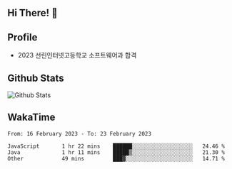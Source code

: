 ## Hi There! 👋

## Profile

-   2023 선린인터넷고등학교 소프트웨어과 합격

## Github Stats

![Github Stats](https://github-readme-stats.vercel.app/api/top-langs/?username=NY0510&theme=tokyonight&hide_border=true&layout=compact)

## WakaTime

<!--START_SECTION:waka-->

```text
From: 16 February 2023 - To: 23 February 2023

JavaScript       1 hr 22 mins    ██████░░░░░░░░░░░░░░░░░░░   24.46 %
Java             1 hr 11 mins    █████▒░░░░░░░░░░░░░░░░░░░   21.30 %
Other            49 mins         ███▓░░░░░░░░░░░░░░░░░░░░░   14.71 %
```

<!--END_SECTION:waka-->
